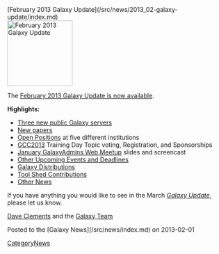 <div class='newsItemHeader'>[February 2013 Galaxy Update](/src/news/2013_02-galaxy-update/index.md)</div>

<div class='right'><a href='/src/galaxy-updates/2013_02/index.md'><img src="/src/images/logos/GalaxyUpdate200.png" alt="February 2013 Galaxy Update" width=150 /></a></div>

The [February 2013 Galaxy Update is now available](/src/galaxy-updates/2013_02/index.md). 

**Highlights:**

* [Three new public Galaxy servers](/src/galaxy-updates/2013_02/index.md#new-papers)
* [New papers](/src/galaxy-updates/2013_02/index.md#new-papers)
* [Open Positions](/src/galaxy-updates/2013_02/index.md#whos-hiring) at five different institutions
* [GCC2013](/src/galaxy-updates/2013_02/index.md#gcc2013) Training Day Topic voting, Registration, and Sponsorships
* [January GalaxyAdmins Web Meetup](/src/galaxy-updates/2013_02/index.md#january-galaxyadmins-web-meetup) slides and screencast
* [Other Upcoming Events and Deadlines](/src/galaxy-updates/2013_02/index.md#other-upcoming-events-and-deadlines)
* [Galaxy Distributions](/src/galaxy-updates/2013_02/index.md#galaxy-distributions)
* [Tool Shed Contributions](/src/galaxy-updates/2013_02/index.md#toolshed-contributions)
* [Other News](/src/galaxy-updates/2013_02/index.md#other-news)

If you have anything you would like to see in the March *[Galaxy Update](/src/galaxy-updates/index.md)*, please let us know.

[Dave Clements](/src/dave-clements/index.md) and the [Galaxy Team](/src/galaxy-team/index.md)

<div class='newsItemFooter'>Posted to the [Galaxy News](/src/news/index.md) on 2013-02-01</div>

[CategoryNews](/src/category-news/index.md)
